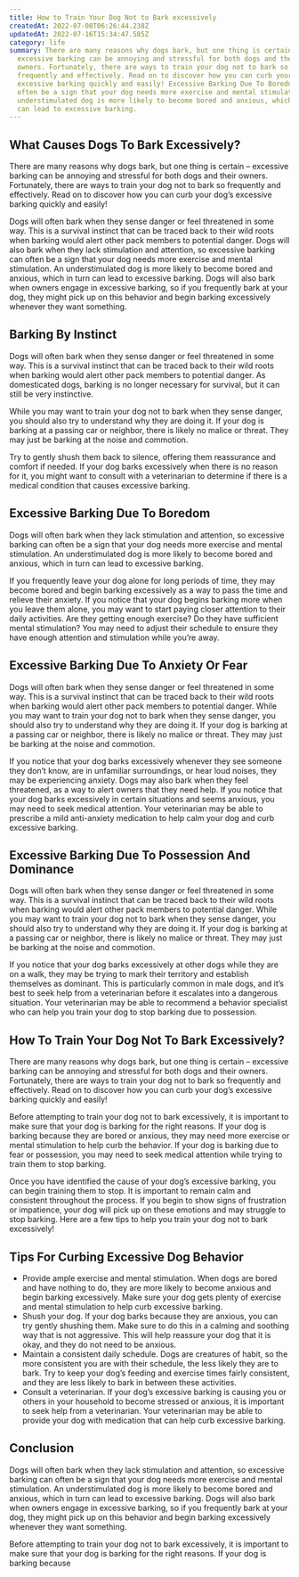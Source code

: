 ```yaml
---
title: How to Train Your Dog Not to Bark excessively
createdAt: 2022-07-08T06:26:44.238Z
updatedAt: 2022-07-16T15:34:47.585Z
category: life
summary: There are many reasons why dogs bark, but one thing is certain –
  excessive barking can be annoying and stressful for both dogs and their
  owners. Fortunately, there are ways to train your dog not to bark so
  frequently and effectively. Read on to discover how you can curb your dog’s
  excessive barking quickly and easily! Excessive Barking Due To Boredom can
  often be a sign that your dog needs more exercise and mental stimulation. An
  understimulated dog is more likely to become bored and anxious, which in turn
  can lead to excessive barking.
---
```


## What Causes Dogs To Bark Excessively?

There are many reasons why dogs bark, but one thing is certain – excessive barking can be annoying and stressful for both dogs and their owners. Fortunately, there are ways to train your dog not to bark so frequently and effectively. Read on to discover how you can curb your dog’s excessive barking quickly and easily!

Dogs will often bark when they sense danger or feel threatened in some way. This is a survival instinct that can be traced back to their wild roots when barking would alert other pack members to potential danger. Dogs will also bark when they lack stimulation and attention, so excessive barking can often be a sign that your dog needs more exercise and mental stimulation. An understimulated dog is more likely to become bored and anxious, which in turn can lead to excessive barking. Dogs will also bark when owners engage in excessive barking, so if you frequently bark at your dog, they might pick up on this behavior and begin barking excessively whenever they want something.

## Barking By Instinct

Dogs will often bark when they sense danger or feel threatened in some way. This is a survival instinct that can be traced back to their wild roots when barking would alert other pack members to potential danger. As domesticated dogs, barking is no longer necessary for survival, but it can still be very instinctive.

While you may want to train your dog not to bark when they sense danger, you should also try to understand why they are doing it. If your dog is barking at a passing car or neighbor, there is likely no malice or threat. They may just be barking at the noise and commotion.

Try to gently shush them back to silence, offering them reassurance and comfort if needed. If your dog barks excessively when there is no reason for it, you might want to consult with a veterinarian to determine if there is a medical condition that causes excessive barking.

## Excessive Barking Due To Boredom

Dogs will often bark when they lack stimulation and attention, so excessive barking can often be a sign that your dog needs more exercise and mental stimulation. An understimulated dog is more likely to become bored and anxious, which in turn can lead to excessive barking.

If you frequently leave your dog alone for long periods of time, they may become bored and begin barking excessively as a way to pass the time and relieve their anxiety. If you notice that your dog begins barking more when you leave them alone, you may want to start paying closer attention to their daily activities. Are they getting enough exercise? Do they have sufficient mental stimulation? You may need to adjust their schedule to ensure they have enough attention and stimulation while you’re away.

## Excessive Barking Due To Anxiety Or Fear

Dogs will often bark when they sense danger or feel threatened in some way. This is a survival instinct that can be traced back to their wild roots when barking would alert other pack members to potential danger. While you may want to train your dog not to bark when they sense danger, you should also try to understand why they are doing it. If your dog is barking at a passing car or neighbor, there is likely no malice or threat. They may just be barking at the noise and commotion.

If you notice that your dog barks excessively whenever they see someone they don’t know, are in unfamiliar surroundings, or hear loud noises, they may be experiencing anxiety. Dogs may also bark when they feel threatened, as a way to alert owners that they need help. If you notice that your dog barks excessively in certain situations and seems anxious, you may need to seek medical attention. Your veterinarian may be able to prescribe a mild anti-anxiety medication to help calm your dog and curb excessive barking.

## Excessive Barking Due To Possession And Dominance

Dogs will often bark when they sense danger or feel threatened in some way. This is a survival instinct that can be traced back to their wild roots when barking would alert other pack members to potential danger. While you may want to train your dog not to bark when they sense danger, you should also try to understand why they are doing it. If your dog is barking at a passing car or neighbor, there is likely no malice or threat. They may just be barking at the noise and commotion.

If you notice that your dog barks excessively at other dogs while they are on a walk, they may be trying to mark their territory and establish themselves as dominant. This is particularly common in male dogs, and it’s best to seek help from a veterinarian before it escalates into a dangerous situation. Your veterinarian may be able to recommend a behavior specialist who can help you train your dog to stop barking due to possession.

## How To Train Your Dog Not To Bark Excessively?

There are many reasons why dogs bark, but one thing is certain – excessive barking can be annoying and stressful for both dogs and their owners. Fortunately, there are ways to train your dog not to bark so frequently and effectively. Read on to discover how you can curb your dog’s excessive barking quickly and easily!

Before attempting to train your dog not to bark excessively, it is important to make sure that your dog is barking for the right reasons. If your dog is barking because they are bored or anxious, they may need more exercise or mental stimulation to help curb the behavior. If your dog is barking due to fear or possession, you may need to seek medical attention while trying to train them to stop barking.

Once you have identified the cause of your dog’s excessive barking, you can begin training them to stop. It is important to remain calm and consistent throughout the process. If you begin to show signs of frustration or impatience, your dog will pick up on these emotions and may struggle to stop barking. Here are a few tips to help you train your dog not to bark excessively!

## Tips For Curbing Excessive Dog Behavior

- Provide ample exercise and mental stimulation. When dogs are bored and have nothing to do, they are more likely to become anxious and begin barking excessively. Make sure your dog gets plenty of exercise and mental stimulation to help curb excessive barking.
- Shush your dog. If your dog barks because they are anxious, you can try gently shushing them. Make sure to do this in a calming and soothing way that is not aggressive. This will help reassure your dog that it is okay, and they do not need to be anxious.
- Maintain a consistent daily schedule. Dogs are creatures of habit, so the more consistent you are with their schedule, the less likely they are to bark. Try to keep your dog’s feeding and exercise times fairly consistent, and they are less likely to bark in between these activities.
- Consult a veterinarian. If your dog’s excessive barking is causing you or others in your household to become stressed or anxious, it is important to seek help from a veterinarian. Your veterinarian may be able to provide your dog with medication that can help curb excessive barking.

## Conclusion

Dogs will often bark when they lack stimulation and attention, so excessive barking can often be a sign that your dog needs more exercise and mental stimulation. An understimulated dog is more likely to become bored and anxious, which in turn can lead to excessive barking. Dogs will also bark when owners engage in excessive barking, so if you frequently bark at your dog, they might pick up on this behavior and begin barking excessively whenever they want something.

Before attempting to train your dog not to bark excessively, it is important to make sure that your dog is barking for the right reasons. If your dog is barking because
